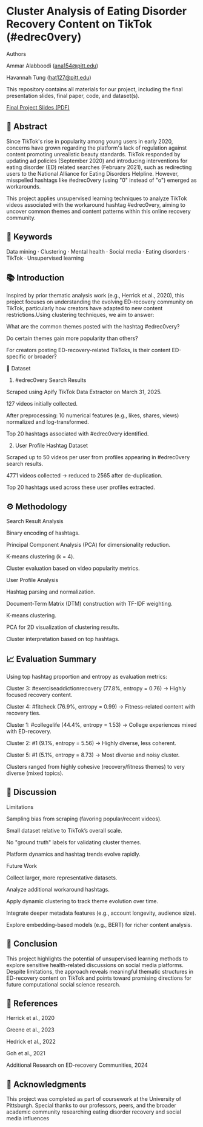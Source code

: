 # Cluster Analysis of Eating Disorder Recovery Content on TikTok (#edrec0very)

Authors

Ammar Alabboodi (ana154@pitt.edu)

Havannah Tung (hat127@pitt.edu)

This repository contains all materials for our project, including the final presentation slides, final paper, code, and dataset(s).


[Final Project Slides (PDF)](DM%20Spring%2025%20Group%203.pdf)


## 📖 Abstract

Since TikTok's rise in popularity among young users in early 2020, concerns have grown regarding the platform's lack of regulation against content promoting unrealistic beauty standards. TikTok responded by updating ad policies (September 2020) and introducing interventions for eating disorder (ED) related searches (February 2021), such as redirecting users to the National Alliance for Eating Disorders Helpline. However, misspelled hashtags like #edrec0very (using "0" instead of "o") emerged as workarounds.

This project applies unsupervised learning techniques to analyze TikTok videos associated with the workaround hashtag #edrec0very, aiming to uncover common themes and content patterns within this online recovery community.

## 🔑 Keywords

Data mining · Clustering · Mental health · Social media · Eating disorders · TikTok · Unsupervised learning

## 📚 Introduction

Inspired by prior thematic analysis work (e.g., Herrick et al., 2020), this project focuses on understanding the evolving ED-recovery community on TikTok, particularly how creators have adapted to new content restrictions.Using clustering techniques, we aim to answer:

What are the common themes posted with the hashtag #edrec0very?

Do certain themes gain more popularity than others?

For creators posting ED-recovery-related TikToks, is their content ED-specific or broader?

📂 Dataset

1. #edrec0very Search Results

Scraped using Apify TikTok Data Extractor on March 31, 2025.

127 videos initially collected.

After preprocessing: 10 numerical features (e.g., likes, shares, views) normalized and log-transformed.

Top 20 hashtags associated with #edrec0very identified.

2. User Profile Hashtag Dataset

Scraped up to 50 videos per user from profiles appearing in #edrec0very search results.

4771 videos collected → reduced to 2565 after de-duplication.

Top 20 hashtags used across these user profiles extracted.

## ⚙️ Methodology

Search Result Analysis

Binary encoding of hashtags.

Principal Component Analysis (PCA) for dimensionality reduction.

K-means clustering (k = 4).

Cluster evaluation based on video popularity metrics.

User Profile Analysis

Hashtag parsing and normalization.

Document-Term Matrix (DTM) construction with TF-IDF weighting.

K-means clustering.

PCA for 2D visualization of clustering results.

Cluster interpretation based on top hashtags.

## 📈 Evaluation Summary

Using top hashtag proportion and entropy as evaluation metrics:

Cluster 3: #exerciseaddictionrecovery (77.8%, entropy = 0.76) → Highly focused recovery content.

Cluster 4: #fitcheck (76.9%, entropy = 0.99) → Fitness-related content with recovery ties.

Cluster 1: #collegelife (44.4%, entropy = 1.53) → College experiences mixed with ED-recovery.

Cluster 2: #1 (9.1%, entropy = 5.56) → Highly diverse, less coherent.

Cluster 5: #1 (5.1%, entropy = 8.73) → Most diverse and noisy cluster.

Clusters ranged from highly cohesive (recovery/fitness themes) to very diverse (mixed topics).

## 💬 Discussion

Limitations

Sampling bias from scraping (favoring popular/recent videos).

Small dataset relative to TikTok’s overall scale.

No "ground truth" labels for validating cluster themes.

Platform dynamics and hashtag trends evolve rapidly.

Future Work

Collect larger, more representative datasets.

Analyze additional workaround hashtags.

Apply dynamic clustering to track theme evolution over time.

Integrate deeper metadata features (e.g., account longevity, audience size).

Explore embedding-based models (e.g., BERT) for richer content analysis.

## 📝 Conclusion

This project highlights the potential of unsupervised learning methods to explore sensitive health-related discussions on social media platforms. Despite limitations, the approach reveals meaningful thematic structures in ED-recovery content on TikTok and points toward promising directions for future computational social science research.

## 📖 References

Herrick et al., 2020

Greene et al., 2023

Hedrick et al., 2022

Goh et al., 2021

Additional Research on ED-recovery Communities, 2024

## 📣 Acknowledgments

This project was completed as part of coursework at the University of Pittsburgh. Special thanks to our professors, peers, and the broader academic community researching eating disorder recovery and social media influences
